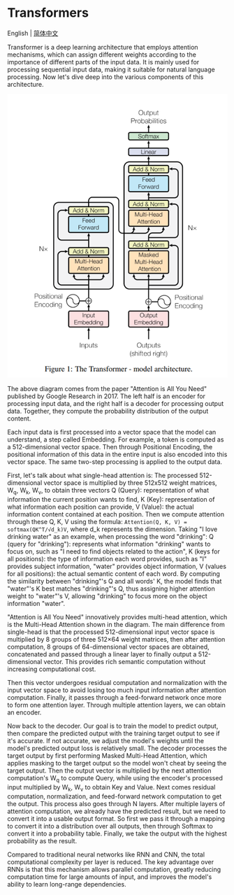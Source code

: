 # Transformers

English | [简体中文](./index_zh-CN.md)

Transformer is a deep learning architecture that employs attention mechanisms, which can assign different weights according to the importance of different parts of the input data. It is mainly used for processing sequential input data, making it suitable for natural language processing. Now let's dive deep into the various components of this architecture.

![The Transformer - model architecture](./images/architecture.png)

The above diagram comes from the paper "Attention is All You Need" published by Google Research in 2017. The left half is an encoder for processing input data, and the right half is a decoder for processing output data. Together, they compute the probability distribution of the output content.

Each input data is first processed into a vector space that the model can understand, a step called Embedding. For example, a token is computed as a 512-dimensional vector space. Then through Positional Encoding, the positional information of this data in the entire input is also encoded into this vector space. The same two-step processing is applied to the output data.

First, let's talk about what single-head attention is: The processed 512-dimensional vector space is multiplied by three 512x512 weight matrices, W<sub>q</sub>, W<sub>k</sub>, W<sub>v</sub>, to obtain three vectors Q (Query): representation of what information the current position wants to find, K (Key): representation of what information each position can provide, V (Value): the actual information content contained at each position. Then we compute attention through these Q, K, V using the formula: `Attention(Q, K, V) = softmax(QK^T/√d_k)V`, where d_k represents the dimension. Taking "I love drinking water" as an example, when processing the word "drinking": Q (query for "drinking"): represents what information "drinking" wants to focus on, such as "I need to find objects related to the action", K (keys for all positions): the type of information each word provides, such as "I" provides subject information, "water" provides object information, V (values for all positions): the actual semantic content of each word. By computing the similarity between "drinking"'s Q and all words' K, the model finds that "water"'s K best matches "drinking"'s Q, thus assigning higher attention weight to "water"'s V, allowing "drinking" to focus more on the object information "water".

"Attention is All You Need" innovatively provides multi-head attention, which is the Multi-Head Attention shown in the diagram. The main difference from single-head is that the processed 512-dimensional input vector space is multiplied by 8 groups of three 512×64 weight matrices, then after attention computation, 8 groups of 64-dimensional vector spaces are obtained, concatenated and passed through a linear layer to finally output a 512-dimensional vector. This provides rich semantic computation without increasing computational cost.

Then this vector undergoes residual computation and normalization with the input vector space to avoid losing too much input information after attention computation. Finally, it passes through a feed-forward network once more to form one attention layer. Through multiple attention layers, we can obtain an encoder.

Now back to the decoder. Our goal is to train the model to predict output, then compare the predicted output with the training target output to see if it's accurate. If not accurate, we adjust the model's weights until the model's predicted output loss is relatively small. The decoder processes the target output by first performing Masked Multi-Head Attention, which applies masking to the target output so the model won't cheat by seeing the target output. Then the output vector is multiplied by the next attention computation's W<sub>q</sub> to compute Query, while using the encoder's processed input multiplied by W<sub>k</sub>, W<sub>v</sub> to obtain Key and Value. Next comes residual computation, normalization, and feed-forward network computation to get the output. This process also goes through N layers. After multiple layers of attention computation, we already have the predicted result, but we need to convert it into a usable output format. So first we pass it through a mapping to convert it into a distribution over all outputs, then through Softmax to convert it into a probability table. Finally, we take the output with the highest probability as the result.

Compared to traditional neural networks like RNN and CNN, the total computational complexity per layer is reduced. The key advantage over RNNs is that this mechanism allows parallel computation, greatly reducing computation time for large amounts of input, and improves the model's ability to learn long-range dependencies.